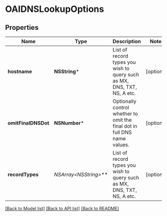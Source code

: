 # OAIDNSLookupOptions

## Properties
Name | Type | Description | Notes
------------ | ------------- | ------------- | -------------
**hostname** | **NSString*** | List of record types you wish to query such as MX, DNS, TXT, NS, A etc. | [optional] 
**omitFinalDNSDot** | **NSNumber*** | Optionally control whether to omit the final dot in full DNS name values. | [optional] 
**recordTypes** | **NSArray&lt;NSString*&gt;*** | List of record types you wish to query such as MX, DNS, TXT, NS, A etc. | [optional] 

[[Back to Model list]](../README.md#documentation-for-models) [[Back to API list]](../README.md#documentation-for-api-endpoints) [[Back to README]](../README.md)


